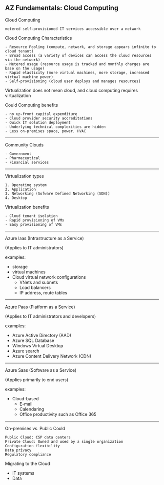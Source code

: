 AZ Fundamentals: Cloud Computing
----

Cloud Computing

    metered self-provisioned IT services accessible over a network

Cloud Computing Characteristics

    - Resource Pooling (compute, network, and storage appears infinite to cloud tenant)
    - Broad access (a variety of devices can access the cloud resources via the network)
    - Metered usage (resource usage is tracked and monthly charges are base on the usage)
    - Rapid elasticity (more virtual machines, more storage, increased virtual machine power)
    - Self-provisioning (cloud user deploys and manages resources)
   

Virtualization does not mean cloud, and cloud computing requires virtualization


Could Computing benefits

    - no up-front capital expenditure
    - Cloud provider security accreditations
    - Quick IT solution deployment
    - Underlying technical complexities are hidden
    - Less on-premises space, power, HVAC

----
Community Clouds

	- Government
	- Pharmaceutical
	- Financial services
----

Virtualization types

    1. Operating system
    2. Application
    3. Networking (Sofware Defined Networking (SDN))
    4. Desktop

Virtualization benefits

    - Cloud tenant isolation
    - Rapid provisioning of VMs
    - Easy provisioning of VMs

----

Azure Iaas (Intrastructure as a Service)

(Applies to IT administrators)

examples:
- storage
- virtual machines
- Cloud virtual network configurations
  - VNets and subnets
  - Load balancers
  - IP address, route tables
  
----

Azure Paas (Platform as a Service)

(Applies to IT administrators and developers)

examples:
- Azure Active Directory (AAD)
- Azure SQL Database
- Windows Virtual Desktop
- Azure search
- Azure Content Delivery Network (CDN)

----

Azure Saas (Software as a Service)

(Applies primarily to end users)

examples:
- Cloud-based
	- E-mail
	- Calendaring
	- Office productivity such as Office 365

----

On-premises vs. Public Could

	Public Cloud: CSP data centers
	Private Cloud: Owned and used by a single organization
	Configuration flexibility
	Data privacy
	Regulatory compliance

Migrating to the Cloud

- IT systems
- Data
